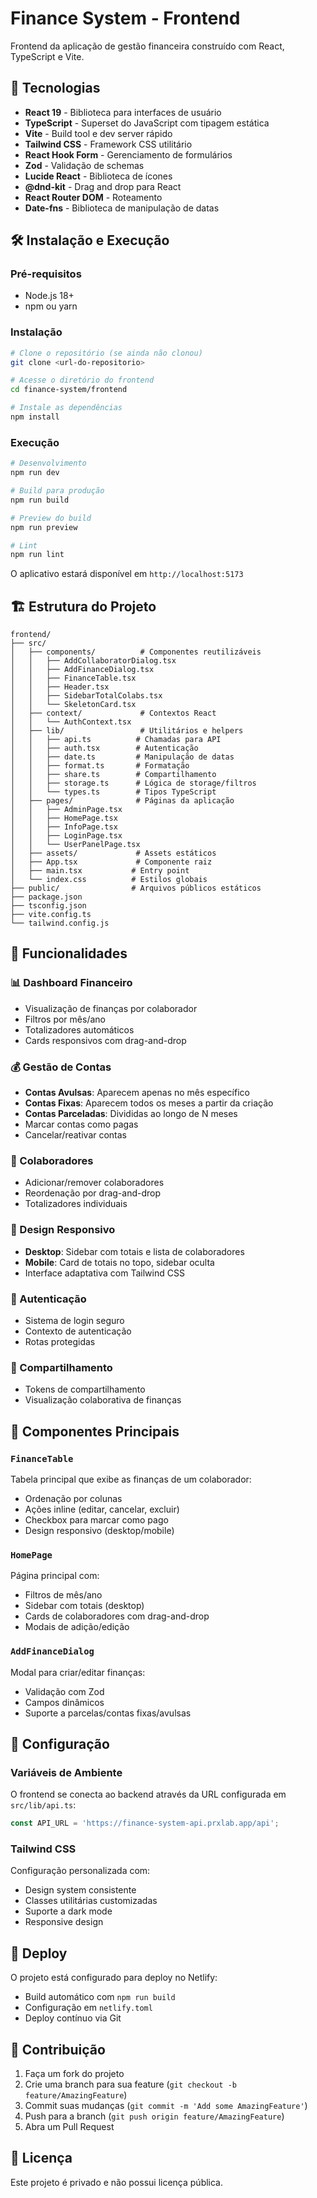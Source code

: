 # Finance System - Frontend

Frontend da aplicação de gestão financeira construído com React, TypeScript e Vite.

## 🚀 Tecnologias

- **React 19** - Biblioteca para interfaces de usuário
- **TypeScript** - Superset do JavaScript com tipagem estática
- **Vite** - Build tool e dev server rápido
- **Tailwind CSS** - Framework CSS utilitário
- **React Hook Form** - Gerenciamento de formulários
- **Zod** - Validação de schemas
- **Lucide React** - Biblioteca de ícones
- **@dnd-kit** - Drag and drop para React
- **React Router DOM** - Roteamento
- **Date-fns** - Biblioteca de manipulação de datas

## 🛠️ Instalação e Execução

### Pré-requisitos

- Node.js 18+
- npm ou yarn

### Instalação

```bash
# Clone o repositório (se ainda não clonou)
git clone <url-do-repositorio>

# Acesse o diretório do frontend
cd finance-system/frontend

# Instale as dependências
npm install
```

### Execução

```bash
# Desenvolvimento
npm run dev

# Build para produção
npm run build

# Preview do build
npm run preview

# Lint
npm run lint
```

O aplicativo estará disponível em `http://localhost:5173`

## 🏗️ Estrutura do Projeto

```
frontend/
├── src/
│   ├── components/          # Componentes reutilizáveis
│   │   ├── AddCollaboratorDialog.tsx
│   │   ├── AddFinanceDialog.tsx
│   │   ├── FinanceTable.tsx
│   │   ├── Header.tsx
│   │   ├── SidebarTotalColabs.tsx
│   │   └── SkeletonCard.tsx
│   ├── context/             # Contextos React
│   │   └── AuthContext.tsx
│   ├── lib/                 # Utilitários e helpers
│   │   ├── api.ts          # Chamadas para API
│   │   ├── auth.tsx        # Autenticação
│   │   ├── date.ts         # Manipulação de datas
│   │   ├── format.ts       # Formatação
│   │   ├── share.ts        # Compartilhamento
│   │   ├── storage.ts      # Lógica de storage/filtros
│   │   └── types.ts        # Tipos TypeScript
│   ├── pages/              # Páginas da aplicação
│   │   ├── AdminPage.tsx
│   │   ├── HomePage.tsx
│   │   ├── InfoPage.tsx
│   │   ├── LoginPage.tsx
│   │   └── UserPanelPage.tsx
│   ├── assets/             # Assets estáticos
│   ├── App.tsx             # Componente raiz
│   ├── main.tsx           # Entry point
│   └── index.css          # Estilos globais
├── public/                # Arquivos públicos estáticos
├── package.json
├── tsconfig.json
├── vite.config.ts
└── tailwind.config.js
```

## 🎯 Funcionalidades

### 📊 Dashboard Financeiro

- Visualização de finanças por colaborador
- Filtros por mês/ano
- Totalizadores automáticos
- Cards responsivos com drag-and-drop

### 💰 Gestão de Contas

- **Contas Avulsas**: Aparecem apenas no mês específico
- **Contas Fixas**: Aparecem todos os meses a partir da criação
- **Contas Parceladas**: Divididas ao longo de N meses
- Marcar contas como pagas
- Cancelar/reativar contas

### 👥 Colaboradores

- Adicionar/remover colaboradores
- Reordenação por drag-and-drop
- Totalizadores individuais

### 📱 Design Responsivo

- **Desktop**: Sidebar com totais e lista de colaboradores
- **Mobile**: Card de totais no topo, sidebar oculta
- Interface adaptativa com Tailwind CSS

### 🔐 Autenticação

- Sistema de login seguro
- Contexto de autenticação
- Rotas protegidas

### 🔗 Compartilhamento

- Tokens de compartilhamento
- Visualização colaborativa de finanças

## 🎨 Componentes Principais

### `FinanceTable`

Tabela principal que exibe as finanças de um colaborador:

- Ordenação por colunas
- Ações inline (editar, cancelar, excluir)
- Checkbox para marcar como pago
- Design responsivo (desktop/mobile)

### `HomePage`

Página principal com:

- Filtros de mês/ano
- Sidebar com totais (desktop)
- Cards de colaboradores com drag-and-drop
- Modais de adição/edição

### `AddFinanceDialog`

Modal para criar/editar finanças:

- Validação com Zod
- Campos dinâmicos
- Suporte a parcelas/contas fixas/avulsas

## 🔧 Configuração

### Variáveis de Ambiente

O frontend se conecta ao backend através da URL configurada em `src/lib/api.ts`:

```typescript
const API_URL = 'https://finance-system-api.prxlab.app/api';
```

### Tailwind CSS

Configuração personalizada com:

- Design system consistente
- Classes utilitárias customizadas
- Suporte a dark mode
- Responsive design

## 🚀 Deploy

O projeto está configurado para deploy no Netlify:

- Build automático com `npm run build`
- Configuração em `netlify.toml`
- Deploy contínuo via Git

## 🤝 Contribuição

1. Faça um fork do projeto
2. Crie uma branch para sua feature (`git checkout -b feature/AmazingFeature`)
3. Commit suas mudanças (`git commit -m 'Add some AmazingFeature'`)
4. Push para a branch (`git push origin feature/AmazingFeature`)
5. Abra um Pull Request

## 📝 Licença

Este projeto é privado e não possui licença pública.
